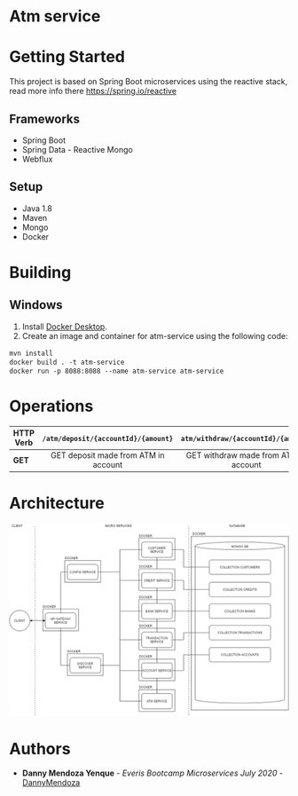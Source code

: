 Atm service
======================
# Getting Started
This project is based on Spring Boot microservices using the reactive stack, read more info there https://spring.io/reactive

## Frameworks 
* Spring Boot
* Spring Data - Reactive Mongo
* Webflux

## Setup
* Java 1.8
* Maven
* Mongo
* Docker

# Building
## Windows
1. Install [Docker Desktop](https://www.docker.com/products/docker-desktop).
2. Create an image and container for atm-service using the following code:
```
mvn install
docker build . -t atm-service
docker run -p 8088:8088 --name atm-service atm-service
```
# Operations
| HTTP Verb  |      `/atm/deposit/{accountId}/{amount}`        |        `atm/withdraw/{accountId}/{amount}`      |       `atm/withdraw/{accountId}/{amount}/{bankId}`           |       `atm/withdraw/{accountId}/{amount}/{bankId}`           |
| ---------- | :---------------------------------------------: | :---------------------------------------------: | :----------------------------------------------------------: | :----------------------------------------------------------: |
| **GET**   |    GET deposit made from ATM in account          |    GET withdraw made from ATM in account        |     GET deposit made from ATM in account to other bank       |    GET withdraw made from ATM in account to other bank       |

# Architecture

![Architecture](https://raw.githubusercontent.com/dmendozy/config-service/master/files/arch.png)

# Authors

* **Danny Mendoza Yenque** - *Everis Bootcamp Microservices July 2020* - [DannyMendoza](https://github.com/dmendozy)

